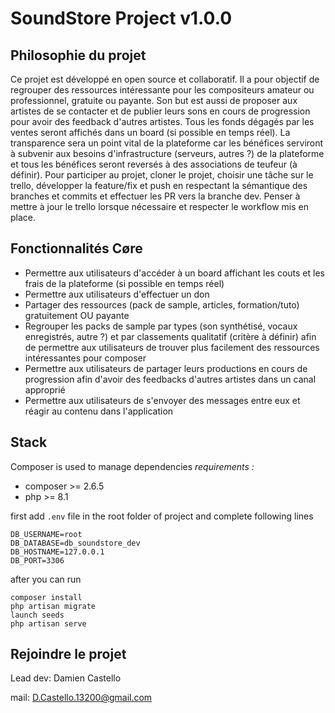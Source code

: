 # SoundStore Project v1.0.0

## Philosophie du projet
Ce projet est développé en open source et collaboratif.
Il a pour objectif de regrouper des ressources intéressante pour les compositeurs amateur ou professionnel, gratuite ou payante.
Son but est aussi de proposer aux artistes de se contacter et de publier leurs sons en cours de progression pour avoir des feedback d'autres artistes.
Tous les fonds dégagés par les ventes seront affichés dans un board (si possible en temps réel). La transparence sera un point vital de la plateforme car les bénéfices serviront à subvenir aux besoins d'infrastructure (serveurs, autres ?) de la plateforme et tous les bénéfices seront reversés à des associations de teufeur (à définir).
Pour participer au projet, cloner le projet, choisir une tâche sur le trello, développer la feature/fix et push en respectant la sémantique des branches et commits et effectuer les PR vers la branche dev.
Penser à mettre à jour le trello lorsque nécessaire et respecter le workflow mis en place.

## Fonctionnalités Cøre
- Permettre aux utilisateurs d'accéder à un board affichant les couts et les frais de la plateforme (si possible en temps réel)
- Permettre aux utilisateurs d'effectuer un don
- Partager des ressources (pack de sample, articles, formation/tuto) gratuitement  OU payante
- Regrouper les packs de sample par types (son synthétisé, vocaux enregistrés, autre ?) et par classements qualitatif (critère à définir) afin de permettre aux utilisateurs de trouver plus facilement des ressources intéressantes pour composer
- Permettre aux utilisateurs de partager leurs productions en cours de progression afin d'avoir des feedbacks d'autres artistes dans un canal approprié
- Permettre aux utilisateurs de s'envoyer des messages entre eux et réagir au contenu dans l'application

## Stack
Composer is used to manage dependencies
*requirements :*
- composer >= 2.6.5
- php >= 8.1

first add `.env` file in the root folder of project and complete following lines
```text
DB_USERNAME=root
DB_DATABASE=db_soundstore_dev
DB_HOSTNAME=127.0.0.1
DB_PORT=3306
```
after you can run
```shell
composer install
php artisan migrate
launch seeds
php artisan serve
```

## Rejoindre le projet
Lead dev: Damien Castello

mail: D.Castello.13200@gmail.com